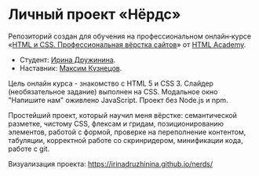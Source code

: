 # Личный проект «Нёрдс»

Репозиторий создан для обучения на профессиональном онлайн‑курсе «[HTML и CSS. Профессиональная вёрстка сайтов](https://htmlacademy.ru/intensive/htmlcss)» от [HTML Academy](https://htmlacademy.ru).

* Студент: [Ирина Дружинина](https://htmlacademy.ru/profile/hellcat).
* Наставник: [Максим Кузнецов](https://htmlacademy.ru/profile/knenkne).

Цель онлайн курса - знакомство с HTML 5 и CSS 3.
Слайдер (необязательное задание) выполнен на CSS. 
Модальное окно "Напишите нам" оживлено JavaScript.
Проект без Node.js и npm.

Простейший проект, который научил меня вёрстке: 
семантической разметке,
чистому CSS,
флексам и гридам,
позиционированию элементов,
работой с формой,
проверке на переполнение контентом,
табуляции,
корректной работе со скринридером,
минификации кода,
работе с git.

Визуализация проекта:
https://irinadruzhinina.github.io/nerds/
